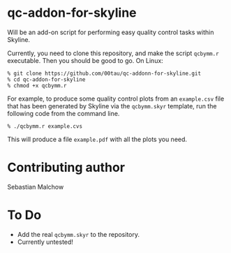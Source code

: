 qc-addon-for-skyline
====================

Will be an add-on script for performing easy quality control tasks within
Skyline.

Currently, you need to clone this repository, and make the script `qcbymm.r`
executable.  Then you should be good to go.  On Linux:

```
% git clone https://github.com/00tau/qc-addonn-for-skyline.git
% cd qc-addon-for-skyline
% chmod +x qcbymm.r
```

For example, to produce some quality control plots from an `example.csv` file
that has been generated by Skyline via the `qcbymm.skyr` template, run the
following code from the command line.

```
% ./qcbymm.r example.cvs
```

This will produce a file `example.pdf` with all the plots you need.

Contributing author
===================

Sebastian Malchow


To Do
=====

- Add the real `qcbymm.skyr` to the repository.
- Currently untested!

